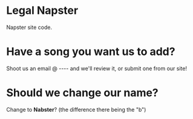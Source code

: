 # Legal Napster
Napster site code.

# Have a song you want us to add?
Shoot us an email @ ---- and we'll review it, or submit one from our site!

# Should we change our name?
Change to **Nabster**? (the difference there being the "b")
